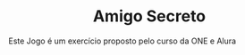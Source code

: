 <h1 align="center"> Amigo Secreto </h1>
<p>Este Jogo é um exercício proposto pelo curso da ONE e Alura</p>
